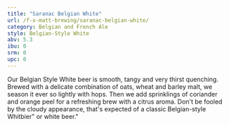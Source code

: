 ```yaml
---
title: "Saranac Belgian White"
url: /f-x-matt-brewing/saranac-belgian-white/
category: Belgian and French Ale
style: Belgian-Style White
abv: 5.3
ibu: 0
srm: 0
upc: 0
---
```

Our Belgian Style White beer is smooth, tangy and very thirst quenching. Brewed with a delicate combination of oats, wheat and barley malt, we season it ever so lightly with hops. Then we add sprinklings of coriander and orange peel for a refreshing brew with a citrus aroma. Don't be fooled by the cloudy appearance, that's expected of a classic Belgian-style Whitbier" or white beer."

